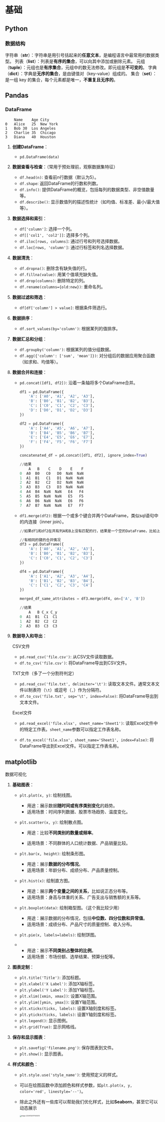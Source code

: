 # 基础

## Python

### 数据结构

字符串（**str**）：字符串是用引号括起来的**任意文本**，是编程语言中最常用的数据类型。
列表（**list**）：列表是**有序的集合**，可以向其中添加或删除元素。
元组（**tuple**）：元组也是**有序集合**，元组中的数无法修改。即元组是**不可变的**。
字典（**dict**）：字典是**无序的集合**，是由键值对（key-value）组成的。
集合（**set**）：是一组 key 的集合，每个元素都是唯一，**不重复且无序的**。



## Pandas

### **DataFrame**

```
	Name	Age	City
0	Alice	25	New York
1	Bob	30	Los Angeles
2	Charlie	35	Chicago
3	Diana	40	Houston
```



1. **创建DataFrame**：
   
   - `pd.DataFrame(data)`
   
2. **数据查看与检查**：（常用于预处理前，观察数据集特征）
   
   - `df.head(n)`: 查看前n行数据（默认为5）。
   - `df.shape`: 返回DataFrame的行数和列数。
   - `df.info()`: 提供DataFrame的概览，包括每列的数据类型、非空值数量等。
   - `df.describe()`: 显示数值列的描述性统计（如均值、标准差、最小/最大值等）。
   
3. **数据选择和索引**：
   
   - `df['column']`: 选择一个列。
   - `df[['col1', 'col2']]`: 选择多个列。
   - `df.iloc[rows, columns]`: 通过行号和列号选择数据。
   - `df.loc[rows, 'column']`: 通过行标签和列名选择数据。
   
4. **数据清洗**：
   
   - `df.dropna()`: 删除含有缺失值的行。
   - `df.fillna(value)`: 用某个值填充缺失值。
   - `df.drop(columns)`: 删除特定的列。
   - `df.rename(columns={old:new})`: 重命名列。
   
5. **数据过滤和筛选**：
   
   - `df[df['column'] > value]`: 根据条件筛选行。
   
6. **数据排序**：
   
   - `df.sort_values(by='column')`: 根据某列的值排序。
   
7. **数据汇总和分组**：
   
   - `df.groupby('column')`: 根据某列的值分组数据。
   - `df.agg({'column': ['sum', 'mean']})`: 对分组后的数据应用聚合函数（如求和、均值等）。
   
8. **数据合并和连接**：
   
   - `pd.concat([df1, df2])`: 沿着一条轴将多个DataFrame合并。
   
     ```python
     df1 = pd.DataFrame({
         'A': ['A0', 'A1', 'A2', 'A3'],
         'B': ['B0', 'B1', 'B2', 'B3'],
         'C': ['C0', 'C1', 'C2', 'C3'],
         'D': ['D0', 'D1', 'D2', 'D3']
     })
     
     df2 = pd.DataFrame({
         'A': ['A4', 'A5', 'A6', 'A7'],
         'B': ['B4', 'B5', 'B6', 'B7'],
         'E': ['E4', 'E5', 'E6', 'E7'],
         'F': ['F4', 'F5', 'F6', 'F7']
     })
     
     concatenated_df = pd.concat([df1, df2], ignore_index=True)
     
     //结果
         A   B    C    D    E    F
     0  A0  B0   C0   D0  NaN  NaN
     1  A1  B1   C1   D1  NaN  NaN
     2  A2  B2   C2   D2  NaN  NaN
     3  A3  B3   C3   D3  NaN  NaN
     4  A4  B4  NaN  NaN   E4   F4
     5  A5  B5  NaN  NaN   E5   F5
     6  A6  B6  NaN  NaN   E6   F6
     7  A7  B7  NaN  NaN   E7   F7
     ```
   
     
   
   - `df1.merge(df2)`: 根据一个或多个键合并两个DataFrame，类似sql语句中的内连接（inner join）。
   
     ```python
     //如果df1和df2在共有列A和B上没有匹配的行，结果是一个空的DataFrame，比如上面的两个数据集。
     
     //有相同的键的合并情况
     df3 = pd.DataFrame({
         'A': ['A0', 'A1', 'A2', 'A3'],
         'B': ['B0', 'B1', 'B2', 'B3'],
         'C': ['C0', 'C1', 'C2', 'C3']
     })
     
     df4 = pd.DataFrame({
         'A': ['A1', 'A2', 'A3', 'A4'],
         'B': ['B1', 'B2', 'B3', 'B4'],
         'C': ['C1', 'C2', 'C3', 'C4']
     })
     
     merged_df_same_attributes = df3.merge(df4, on=['A', 'B'])
     
     //结果
         A   B C_x C_y
     0  A1  B1  C1  C1
     1  A2  B2  C2  C2
     2  A3  B3  C3  C3
     ```
   
     
   
10. **数据导入和导出**：
    
    CSV文件
    
    - `pd.read_csv('file.csv')`: 从CSV文件读取数据。
    - `df.to_csv('file.csv')`: 将DataFrame导出到CSV文件。
    
    TXT文件（多了一个分割符判定）
    
    - `pd.read_csv('file.txt', delimiter='\t')`: 读取文本文件。通常文本文件以制表符（`\t`）或逗号（`,`）作为分隔符。
    - `df.to_csv('file.txt', sep='\t', index=False)`: 将DataFrame导出到文本文件。
    
    Excel文件
    
    - `pd.read_excel('file.xlsx', sheet_name='Sheet1')`: 读取Excel文件中的特定工作表。`sheet_name`参数可以指定工作表名称。
    
    - `df.to_excel('file.xlsx', sheet_name='Sheet1', index=False)`: 将DataFrame导出到Excel文件。可以指定工作表名称。



## matplotlib

数据可视化

1. **基础图表**：

   - `plt.plot(x, y)`: 绘制线图。

     - 用途：展示数据**随时间或有序类别变化**的趋势。
     - 适用场景：时间序列数据、股票市场趋势、温度变化。

   - `plt.scatter(x, y)`: 绘制散点图。

     - 用途：比较**不同类别的数量或频率**。

     - 适用场景：不同群体的人口统计数据、产品销量比较。

   - `plt.bar(x, height)`: 绘制条形图。

     - 用途：展示**数据的分布情况**。
     - 适用场景：年龄分布、成绩分布、产品质量控制。

   - `plt.hist(x)`: 绘制直方图。

     - 用途：展示**两个变量之间的关系**，比如说正态分布等。
     - 适用场景：身高与体重的关系、广告支出与销售额的关系等。

   - `plt.boxplot(data)`: 绘制箱型图。（这个我比较少用）

     - 用途：展示数据的分布情况，包括**中位数、四分位数和异常值**。
     - 适用场景：成绩分布、产品尺寸的质量控制、收入分布。

   - `plt.pie(x, labels=labels)`: 绘制饼图。

   - - 用途：展示**不同类别占整体的比例**。
     - 适用场景：市场份额、选举结果、预算分配等。

2. **图表定制**：

   - `plt.title('Title')`: 添加标题。
   - `plt.xlabel('X Label')`: 添加X轴标签。
   - `plt.ylabel('Y Label')`: 添加Y轴标签。
   - `plt.xlim([xmin, xmax])`: 设置X轴范围。
   - `plt.ylim([ymin, ymax])`: 设置Y轴范围。
   - `plt.xticks(ticks, labels)`: 设置X轴刻度和标签。
   - `plt.yticks(ticks, labels)`: 设置Y轴刻度和标签。
   - `plt.legend()`: 显示图例。
   - `plt.grid(True)`: 显示网格线。

3. **保存和显示图表**：

   - `plt.savefig('filename.png')`: 保存图表到文件。
   - `plt.show()`: 显示图表。

4. **样式和颜色**：

   - `plt.style.use('style_name')`: 使用预定义的样式。

   - 可以在绘图函数中添加颜色和样式参数，如`plt.plot(x, y, color='red', linestyle='--')`。

   - 除此之外还有一些库可以帮助我们优化样式，比如**Seaborn**，甚至它可以动态展示

     <img src="C:\Users\hongj\AppData\Roaming\Typora\typora-user-images\image-20240126171425519.png" alt="image-20240126171425519" style="zoom: 33%;" />